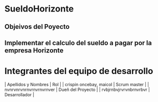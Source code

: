 # SueldoHorizonte
## Objeivos del Poyecto
## Implementar el calculo del sueldo a pagar por la empresa Horizonte
# Integrantes del equipo de desarrollo
| Apellidos y Nombres | Rol |
| crispin oncebay, maicol | Scrum master |
| nvnrvnrvnrnvrnvrnvrnver | Dueñ del Proyecto |
| rvbjrnbvjrvrvnbrnvrbvr | Desarrollador |
